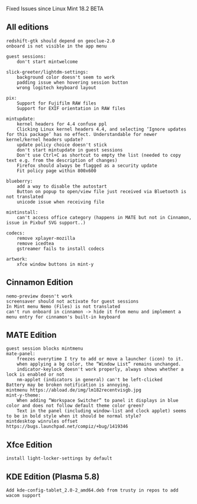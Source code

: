 Fixed Issues since Linux Mint 18.2 BETA

All editions
------------
    redshift-gtk should depend on geoclue-2.0
    onboard is not visible in the app menu

    guest sessions:
        don't start mintwelcome

    slick-greeter/lightdm-settings:
        background color doesn't seem to work
        padding issue when hovering session button
        wrong logitech keyboard layout

    pix:
        Support for Fujifilm RAW files
        Support for EXIF orientation in RAW files

    mintupdate:
        kernel headers for 4.4 confuse ppl
        Clicking Linux kernel headers 4.4, and selecting ‘Ignore updates for this package’ has no effect. Understandable for newer kernel/kernel headers update?
        update policy choice doesn't stick
        don't start mintupdate in guest sessions
        Don't use Ctrl+C as shortcut to empty the list (needed to copy text e.g. from the description of changes)
        Firefox should always be flagged as a security update
        Fit policy page within 800x600

    blueberry:
        add a way to disable the autostart
        Button on popup to open/view file just received via Bluetooth is not translated
        unicode issue when receiving file

    mintinstall:
        can't access office category (happens in MATE but not in Cinnamon, issue in Pixbuf SVG support..)

    codecs:
        remove xplayer-mozilla
        remove icedtea
        gstreamer fails to install codecs

    artwork:
        xfce window buttons in mint-y

Cinnamon Edition
----------------
    nemo-preview doesn't work
    screensaver should not activate for guest sessions
    In Mint menu Nemo (Files) is not translated
    can't run onboard in cinnamon -> hide it from menu and implement a menu entry for cinnamon's built-in keyboard


MATE Edition
------------
    guest session blocks mintmenu
    mate-panel:
        freezes everytime I try to add or move a launcher (icon) to it.
        when applying a bg color, the “Window List” remains unchanged.
        indicator-keylock doesn't work properly, always shows whether a lock is enabled or not
        nm-applet (indicators in general) can't be left-clicked
    Battery may be broken notification is annoying.
    mintmenu https://abload.de/img/lm182recentvisgb.jpg
    mint-y-theme:
        When adding “Workspace Switcher” to panel it displays in blue color and does not follow default theme color green?
        Text in the panel (including window-list and clock applet) seems to be in bold style when it should be normal style?
    mintdesktop winrules offset https://bugs.launchpad.net/compiz/+bug/1419346

Xfce Edition
------------
    install light-locker-settings by default


KDE Edition (Plasma 5.8)
------------------------
    Add kde-config-tablet_2.0-2_amd64.deb from trusty in repos to add wacom support
